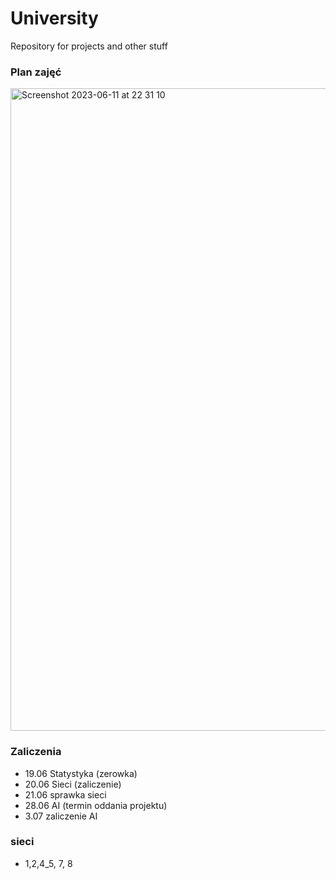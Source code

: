 # University
Repository for projects and other stuff 

### Plan zajęć
<img width="1028" alt="Screenshot 2023-06-11 at 22 31 10" src="https://github.com/oskarpasko/university/assets/43753747/f1ea4d21-e35a-498a-be76-06a17390a2e0">

### Zaliczenia 
- 19.06 Statystyka (zerowka)
- 20.06 Sieci (zaliczenie)
- 21.06 sprawka sieci
- 28.06 AI (termin oddania projektu)
- 3.07 zaliczenie AI

### sieci
- 1,2,4_5, 7, 8 
